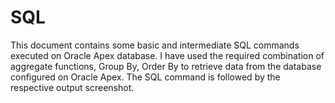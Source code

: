 # SQL
This document contains some basic and intermediate SQL commands executed on Oracle Apex database.
I have used the required combination of aggregate functions, Group By, Order By to retrieve data from the database configured on Oracle Apex.
The SQL command is followed by the respective output screenshot.
